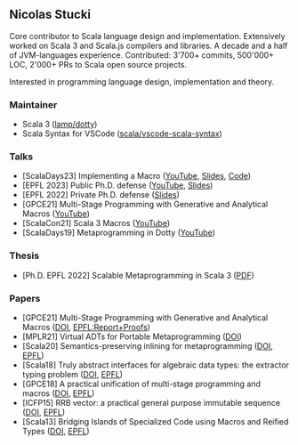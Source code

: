 ## Nicolas Stucki

Core contributor to Scala language design and implementation. Extensively worked on Scala 3 and Scala.js compilers and libraries. A decade and a half of JVM-languages experience. Contributed: 3'700+ commits, 500'000+ LOC, 2'000+ PRs to Scala open source projects.

Interested in programming language design, implementation and theory.

<!--
**nicolasstucki/nicolasstucki** is a ✨ _special_ ✨ repository because its `README.md` (this file) appears on your GitHub profile.

Here are some ideas to get you started:

- 🔭 I’m currently working on ...
- 🌱 I’m currently learning ...
- 👯 I’m looking to collaborate on ...
- 🤔 I’m looking for help with ...
- 💬 Ask me about ...
- 📫 How to reach me: ...
- 😄 Pronouns: ...
- ⚡ Fun fact: ...
-->

### Maintainer

* Scala 3 ([lamp/dotty](https://github.com/lampepfl/dotty))
* Scala Syntax for VSCode ([scala/vscode-scala-syntax](https://github.com/scala/vscode-scala-syntax))


### Talks

* [ScalaDays23] Implementing a Macro ([YouTube](https://youtu.be/dKblZynnhgo?si=QgojZfIxdlocsDWX), [Slides](https://nicolasstucki.github.io/scala-days-2023/), [Code](https://github.com/nicolasstucki/scala-days-2023/))
* [EPFL 2023] Public Ph.D. defense ([YouTube](https://youtu.be/6YckfvkLr3M), [Slides](https://github.com/nicolasstucki/nicolasstucki/blob/main/slides/Public%20defense/slides.md))
* [EPFL 2022] Private Ph.D. defense ([Slides](https://github.com/nicolasstucki/nicolasstucki/blob/main/slides/Private%20defense/slides.md))
* [GPCE21] Multi-Stage Programming with Generative and Analytical Macros ([YouTube](https://www.youtube.com/watch?v=s78jjtAEquw))
* [ScalaCon21] Scala 3 Macros ([YouTube](https://youtu.be/BbTZi8siN28))
* [ScalaDays19] Metaprogramming in Dotty
 ([YouTube](https://www.youtube.com/watch?v=ZfDS_gJyPTc))

### Thesis

* [Ph.D. EPFL 2022] Scalable Metaprogramming in Scala 3 ([PDF](https://github.com/nicolasstucki/nicolasstucki/raw/main/Scalable%20Metaprogramming%20in%20Scala%203.pdf))

### Papers

* [GPCE21] Multi-Stage Programming with Generative and Analytical Macros ([DOI](https://dl.acm.org/doi/10.1145/3486609.3487203), [EPFL:Report+Proofs](https://infoscience.epfl.ch/record/288718?&ln=en))
* [MPLR21] Virtual ADTs for Portable Metaprogramming ([DOI](https://doi.org/10.1145/3475738.3480717))
* [Scala20] Semantics-preserving inlining for metaprogramming ([DOI](https://doi.org/10.1145/3426426.3428486), [EPFL](https://infoscience.epfl.ch/record/287257?ln=en))
* [Scala18] Truly abstract interfaces for algebraic data types: the extractor typing problem ([DOI](https://doi.org/10.1145/3241653.3241658), [EPFL](https://infoscience.epfl.ch/record/261291?ln=en))
* [GPCE18] A practical unification of multi-stage programming and macros ([DOI](https://doi.org/10.1145/3278122.3278139), [EPFL](https://infoscience.epfl.ch/record/257176?ln=en))
* [ICFP15] RRB vector: a practical general purpose immutable sequence ([DOI](https://doi.org/10.1145/2784731.2784739), [EPFL](https://infoscience.epfl.ch/record/213452?ln=en))
* [Scala13] Bridging Islands of Specialized Code using Macros and Reified Types ([DOI](https://doi.org/10.1145/2489837.2489847), [EPFL](https://infoscience.epfl.ch/record/188061?ln=en))
